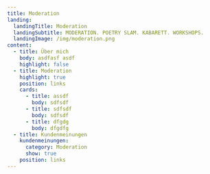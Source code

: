 ```yaml
---
title: Moderation
landing:
  landingTitle: Moderation
  landingSubtitle: MODERATION. POETRY SLAM. KABARETT. WORKSHOPS.
  landingImage: /img/moderation.png
content:
  - title: Über mich
    body: a﻿sdfasf asdf
    highlight: false
  - title: Moderation
    highlight: true
    position: links
    cards:
      - title: assdf
        body: s﻿dfsdf
      - title: sdfsdf
        body: s﻿dfsdf
      - title: dfgdg
        body: d﻿fgdfg
  - title: Kundenmeinungen
    kundenmeinungen:
      category: Moderation
      show: true
    position: links
---
```

